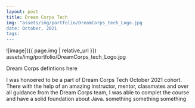 ```yaml
---
layout: post
title: Dream Corps Tech
img: "assets/img/portfolio/DreamCorps_tech_Logo.jpg
date: October, 2021
tags:
---
```


![image]({{ page.img | relative_url }})
assets/img/portfolio/DreamCorps_tech_Logo.jpg

Dream Corps defintions here

I was honoered to be a part of Dream Corps Tech October 2021 cohort. There with the help of an amazing instructor, mentor, classmates and over all guidance from the Dream Corps team, I was able to complet the course and have a solid foundation about Java. something something something

